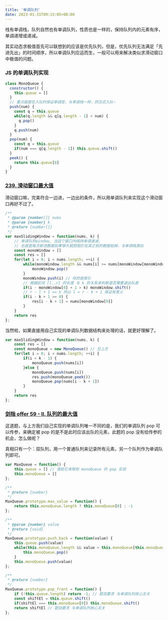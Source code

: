 ```yaml
---
title: '单调队列'
date: 2023-01-31T09:15:05+08:00
---
```


栈有单调栈，队列自然也有单调队列，性质也是一样的，保持队列内的元素有序，单调递增或递减。

其实动态求极值首先可以联想到的应该是优先队列，但是，优先队列无法满足「先进先出」的时间顺序，所以单调队列应运而生，一般可以用来解决类似求滑动窗口中极值的问题。

### JS 的单调队列实现

```JavaScript
class MonoQueue {
  constructor() {
    this.queue = []
  }
  // 重点就是在入队时保证单调性，与单调栈一样，挤压式入队~
  push(num) {
    const q = this.queue
    while(q.length && q[q.length - 1] < num) {
      q.pop()
    }
    q.push(num)
  }
  pop(num) {
    const q = this.queue
    if(num === q[q.length - 1]) this.queue.shift()
  }
  peek() {
    return this.queue[0]
  }
}
```

### [239. 滑动窗口最大值](https://leetcode.cn/problems/sliding-window-maximum/)

滑动窗口嘛，完美符合一边进，一边出的条件，所以用单调队列来实现这个滑动窗口再好不过了。

```JavaScript
/**
 * @param {number[]} nums
 * @param {number} k
 * @return {number[]}
 */
var maxSlidingWindow = function(nums, k) {
    // 单调队列window, 当这个窗口内保持单调递减，
    // 也就是每次新进数据如果够大就把阻拦在其之前的数据拍掉，与单调栈类似
    const monoWindow = []
    const res = []
    for(let i = 0; i < nums.length; ++i) {
        while(monoWindow.length && nums[i] >= nums[monoWindow[monoWindow.length - 1]]) {
            monoWindow.pop()
        }
        monoWindow.push(i) // 存的是索引
        // 根据区间 [l..r] 的长度 与 k 的关系来判断是否需要退出队首
        if(i - monoWindow[0] + 1 > k) monoWindow.shift()
        // r - l + 1 == k 所以 l = r - k + 1 保证有意义
        if(i - k + 1 >= 0) {
            res[i - k + 1] = nums[monoWindow[0]]
        }
    }
    return res
};
```

当然啦，如果直接用自己实现的单调队列数据结构来处理的话，就更好理解了。

```JavaScript
var maxSlidingWindow = function(nums, k) {
    const res = []
    const monoQueue = new MonoQueue() // 见上方
    for(let i = 0; i < nums.length; ++i) {
        if(i < k - 1) {
            monoQueue.push(nums[i])
        }else {
            monoQueue.push(nums[i])
            res.push(monoQueue.peek())
            monoQueue.pop(nums[i - k + 1])
        }
    }
    return res
};
```

### [剑指 offer 59 - II. 队列的最大值](https://leetcode.cn/problems/dui-lie-de-zui-da-zhi-lcof/)

这道题，与上方我们自己实现的单调队列唯一不同的是，我们的单调队列 pop 可以传参，来确定被 pop 的是不是此时应该出队的元素，此题的 pop 没有给传参的机会，怎么做呢？

真相只有一个：双队列，用一个普通队列来记录所有元素，另一个队列作为单调队列即可。

```JavaScript
var MaxQueue = function() {
    this.queue = [] // 借助它来帮助 monoQueue 的 pop 实现
    this.monoQueue = []
};

/**
 * @return {number}
 */
MaxQueue.prototype.max_value = function() {
    return this.monoQueue.length ? this.monoQueue[0] : -1
};

/**
 * @param {number} value
 * @return {void}
 */
MaxQueue.prototype.push_back = function(value) {
    this.queue.push(value)
    while(this.monoQueue.length && value > this.monoQueue[this.monoQueue.length - 1]) {
        this.monoQueue.pop()
    }
    this.monoQueue.push(value)
};

/**
 * @return {number}
 */
MaxQueue.prototype.pop_front = function() {
    if (!this.queue.length) return -1; // 题目要求 与单调队列核心无关
    const shiftEl = this.queue.shift()
    if(shiftEl === this.monoQueue[0]) this.monoQueue.shift()
    return shiftEl // 题目要求 与单调队列核心无关
};
```
